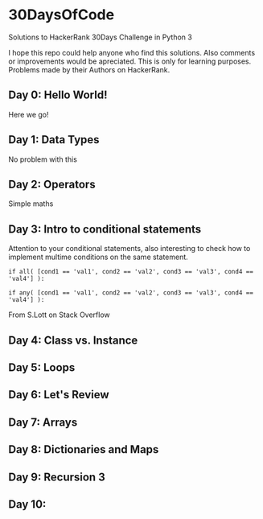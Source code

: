 # 30DaysOfCode
Solutions to HackerRank 30Days Challenge in Python 3

I hope this repo could help anyone who find this solutions. Also comments or improvements would be apreciated. This is only for learning purposes. Problems made by their Authors on HackerRank.

## Day 0: Hello World!
Here we go!
## Day 1: Data Types
No problem with this
## Day 2: Operators
Simple maths
## Day 3: Intro to conditional statements
Attention to your conditional statements, also interesting to check how to implement multime conditions on the same statement. 
```
if all( [cond1 == 'val1', cond2 == 'val2', cond3 == 'val3', cond4 == 'val4'] ):

if any( [cond1 == 'val1', cond2 == 'val2', cond3 == 'val3', cond4 == 'val4'] ):
```
From S.Lott on Stack Overflow
## Day 4: Class vs. Instance
## Day 5: Loops
## Day 6: Let's Review
## Day 7: Arrays
## Day 8: Dictionaries and Maps
## Day 9: Recursion 3
## Day 10:
